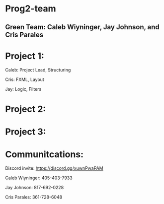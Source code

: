 # Prog2-team
## Green Team: Caleb Wiyninger, Jay Johnson, and Cris Parales

# Project 1:
Caleb: Project Lead, Structuring

Cris: FXML, Layout

Jay: Logic, Filters

# Project 2:

# Project 3:

# Communitcations:
Discord invite:
https://discord.gg/xuwnPwaPAM

Caleb Wiyninger:
405-403-7933

Jay Johnson:
817-692-0228

Cris Parales:
361-728-6048
